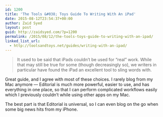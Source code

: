 ```yaml
---
id: 1200
title: 'The Tools &#038; Toys Guide To Writing With An iPad'
date: 2015-08-12T23:54:37+00:00
author: Zaid Syed
layout: post
guid: http://zaidsyed.com/?p=1200
permalink: /2015/08/12/the-tools-toys-guide-to-writing-with-an-ipad/
linked_list_url:
  - http://toolsandtoys.net/guides/writing-with-an-ipad/
---
```

> It used to be said that iPads couldn’t be used for “real” work. While that may still be true for some (though decreasingly so), we writers in particular have found the iPad an excellent tool to sling words with. 

Great guide, and I agree with most of these choices. I rarely blog from my Mac anymore — Editorial is much more powerful, easier to use, and has everything in one place, so that I can perform complicated workflows easily which I previously couldn&#8217;t while using other apps on my Mac.

The best part is that Editorial is universal, so I can even blog on the go when some big news hits from my iPhone.
